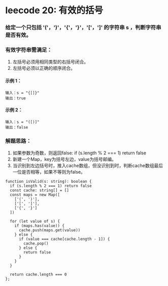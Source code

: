 # leecode 20: 有效的括号
### 给定一个只包括 '('，')'，'{'，'}'，'['，']' 的字符串 s ，判断字符串是否有效。
### 有效字符串需满足：
1. 左括号必须用相同类型的右括号闭合。
2. 左括号必须以正确的顺序闭合。
#### 示例 1：
```
输入：s = "{[]}"
输出：true
```
#### 示例 2：
```
输入：s = "([)]"
输出：false
```
### 解题思路：
1. 如果参数为奇数，则返回false: if (s.length % 2 === 1) return false
2. 新建一个Map，key为括号左边，value为括号邮编。
3. 当识别到左边括号时，推入cache数组，但没识别到时，判断cache数组最后一位是否相等，如果不等则为false。
```
function isValid(s: string): boolean {
  if (s.length % 2 === 1) return false
  const cache: string[] = []
  const maps = new Map([
    ['(', ')'],
    ['[', ']'],
    ['{', '}']
  ])
  
  for (let value of s) {
    if (maps.has(value)) {
      cache.push(maps.get(value))
    } else {
      if (value === cache[cache.length - 1]) {
        cache.pop()
      } else {
        return false
      }
    }
  }

  return cache.length === 0
};
```